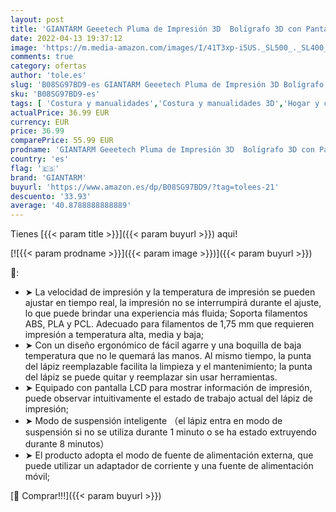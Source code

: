 ```yaml
---
layout: post
title: 'GIANTARM Geeetech Pluma de Impresión 3D  Bolígrafo 3D con Pantalla LCD  8 velocidades y 6 botones  TemperaturaAjustable/Velocidad  más fácil de operar  regalo creativo（Blanco）'
date: 2022-04-13 19:37:12
image: 'https://m.media-amazon.com/images/I/41T3xp-i5US._SL500_._SL400_.jpg'
comments: true
category: ofertas
author: 'tole.es'
slug: 'B08SG97BD9-es GIANTARM Geeetech Pluma de Impresión 3D Bolígrafo 3D con...'
sku: 'B08SG97BD9-es'
tags: [ 'Costura y manualidades','Costura y manualidades 3D','Hogar y cocina','Plumas para impresión 3D','bolígrafo','giantarm','🇪🇸', ]
actualPrice: 36.99 EUR
currency: EUR
price: 36.99
comparePrice: 55.99 EUR
prodname: 'GIANTARM Geeetech Pluma de Impresión 3D  Bolígrafo 3D con Pantalla LCD  8 velocidades y 6 botones  TemperaturaAjustable/Velocidad  más fácil de operar  regalo creativo（Blanco）'
country: 'es'
flag: '🇪🇸'
brand: 'GIANTARM'
buyurl: 'https://www.amazon.es/dp/B08SG97BD9/?tag=tolees-21'
descuento: '33.93'
average: '40.8788888888889'
---
```


Tienes [{{< param title >}}]({{< param buyurl >}}) aqui!

[![{{< param prodname >}}]({{< param image >}})]({{< param buyurl >}})

🔎:

- ➤ La velocidad de impresión y la temperatura de impresión se pueden ajustar en tiempo real, la impresión no se interrumpirá durante el ajuste, lo que puede brindar una experiencia más fluida; Soporta filamentos ABS, PLA y PCL. Adecuado para filamentos de 1,75 mm que requieren impresión a temperatura alta, media y baja;
- ➤ Con un diseño ergonómico de fácil agarre y una boquilla de baja temperatura que no le quemará las manos. Al mismo tiempo, la punta del lápiz reemplazable facilita la limpieza y el mantenimiento; la punta del lápiz se puede quitar y reemplazar sin usar herramientas.
- ➤ Equipado con pantalla LCD para mostrar información de impresión, puede observar intuitivamente el estado de trabajo actual del lápiz de impresión;
- ➤ Modo de suspensión inteligente （el lápiz entra en modo de suspensión si no se utiliza durante 1 minuto o se ha estado extruyendo durante 8 minutos）
- ➤ El producto adopta el modo de fuente de alimentación externa, que puede utilizar un adaptador de corriente y una fuente de alimentación móvil;

[🛒 Comprar!!!]({{< param buyurl >}})
